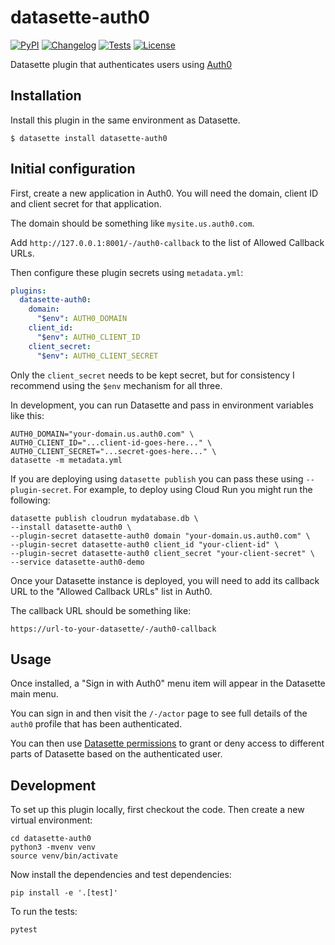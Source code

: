 # datasette-auth0

[![PyPI](https://img.shields.io/pypi/v/datasette-auth0.svg)](https://pypi.org/project/datasette-auth0/)
[![Changelog](https://img.shields.io/github/v/release/simonw/datasette-auth0?include_prereleases&label=changelog)](https://github.com/simonw/datasette-auth0/releases)
[![Tests](https://github.com/simonw/datasette-auth0/workflows/Test/badge.svg)](https://github.com/simonw/datasette-auth0/actions?query=workflow%3ATest)
[![License](https://img.shields.io/badge/license-Apache%202.0-blue.svg)](https://github.com/simonw/datasette-auth0/blob/main/LICENSE)

Datasette plugin that authenticates users using [Auth0](https://auth0.com/)

## Installation

Install this plugin in the same environment as Datasette.

    $ datasette install datasette-auth0

## Initial configuration

First, create a new application in Auth0. You will need the domain, client ID and client secret for that application.

The domain should be something like `mysite.us.auth0.com`.

Add `http://127.0.0.1:8001/-/auth0-callback` to the list of Allowed Callback URLs.

Then configure these plugin secrets using `metadata.yml`:

```yaml
plugins:
  datasette-auth0:
    domain:
      "$env": AUTH0_DOMAIN
    client_id:
      "$env": AUTH0_CLIENT_ID
    client_secret:
      "$env": AUTH0_CLIENT_SECRET
```
Only the `client_secret` needs to be kept secret, but for consistency I recommend using the `$env` mechanism for all three.

In development, you can run Datasette and pass in environment variables like this:
```
AUTH0_DOMAIN="your-domain.us.auth0.com" \
AUTH0_CLIENT_ID="...client-id-goes-here..." \
AUTH0_CLIENT_SECRET="...secret-goes-here..." \
datasette -m metadata.yml
```

If you are deploying using `datasette publish` you can pass these using `--plugin-secret`. For example, to deploy using Cloud Run you might run the following:
```
datasette publish cloudrun mydatabase.db \
--install datasette-auth0 \
--plugin-secret datasette-auth0 domain "your-domain.us.auth0.com" \
--plugin-secret datasette-auth0 client_id "your-client-id" \
--plugin-secret datasette-auth0 client_secret "your-client-secret" \
--service datasette-auth0-demo
```
Once your Datasette instance is deployed, you will need to add its callback URL to the "Allowed Callback URLs" list in Auth0.

The callback URL should be something like:

    https://url-to-your-datasette/-/auth0-callback

## Usage

Once installed, a "Sign in with Auth0" menu item will appear in the Datasette main menu.

You can sign in and then visit the `/-/actor` page to see full details of the `auth0` profile that has been authenticated.

You can then use [Datasette permissions](https://docs.datasette.io/en/stable/authentication.html#configuring-permissions-in-metadata-json) to grant or deny access to different parts of Datasette based on the authenticated user.

## Development

To set up this plugin locally, first checkout the code. Then create a new virtual environment:

    cd datasette-auth0
    python3 -mvenv venv
    source venv/bin/activate

Now install the dependencies and test dependencies:

    pip install -e '.[test]'

To run the tests:

    pytest
